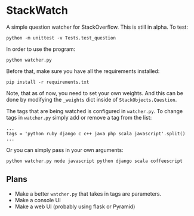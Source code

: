 StackWatch
==========

A simple question watcher for StackOverflow. This is still in alpha. To test:

    python -m unittest -v Tests.test_question

In order to use the program:

    python watcher.py

Before that, make sure you have all the requirements installed:

    pip install -r requirements.txt

Note, that as of now, you need to set your own weights. And this can be done by modifying the `_weights` dict inside
of `StackObjects.Question`.

The tags that are being watched is configured in `watcher.py`. To change tags in `watcher.py` simply
add or remove a tag from the list:

    ...
    tags = 'python ruby django c c++ java php scala javascript'.split()
    ...

Or you can simply pass in your own arguments:

    python watcher.py node javascript python django scala coffeescript

Plans
-----

 - Make a better `watcher.py` that takes in tags are parameters.
 - Make a console UI
 - Make a web UI (probably using flask or Pyramid)